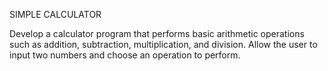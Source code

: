 SIMPLE CALCULATOR

Develop a calculator program that performs basic arithmetic operations such as addition, subtraction, multiplication, and division. Allow the user to input two numbers and choose an operation to perform.
